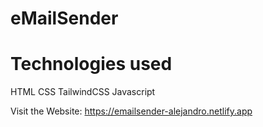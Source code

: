 # eMailSender
# Technologies used 
HTML
CSS
TailwindCSS
Javascript

Visit the Website: https://emailsender-alejandro.netlify.app
